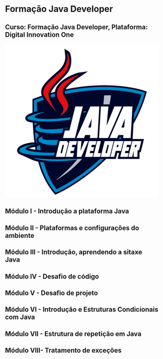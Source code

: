 # Formação Java Developer
## Curso: Formação Java Developer, Plataforma: Digital Innovation One
![imagem](/imagens/Logo-Java-Developer.webp)
## Módulo  I  - Introdução a plataforma Java
## Módulo II  - Plataformas e configurações do ambiente 
## Módulo III - Introdução, aprendendo a sitaxe Java
## Módulo IV  - Desafio de código
## Módulo  V  - Desafio de projeto 
## Módulo VI  - Introdução e Estruturas Condicionais com Java 
## Módulo VII - Estrutura de repetição em Java
## Módulo VIII- Tratamento de exceções
